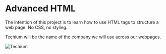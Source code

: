 # Advanced HTML

The intention of this project is to learn how to use HTML tags to structure a web page. No CSS, no styling.

Techium will be the name of the company we will use across our webpages.

![Techium](https://user-images.githubusercontent.com/85625481/211018077-a8fd5c73-4bee-4d5c-add7-79e2e2407b2f.png)
